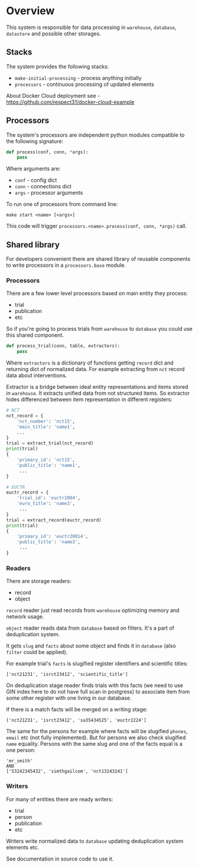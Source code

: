 # Overview

This system is responsible for data processing
in `warehouse`, `database`, `datastore` and possible other storages.

## Stacks

The system provides the following stacks:
- `make-initial-processing` - process anything initially
- `processors` - continuous processing of updated elements

About Docker Cloud deployment see -
https://github.com/respect31/docker-cloud-example

## Processors

The system's processors are independent python modules
compatible to the following signature:

```python
def process(conf, conn, *args):
    pass
```

Where arguments are:
- `conf` - config dict
- `conn` - connections dict
- `args` - processor arguments

To run one of processors from command line:
```
make start <name> [<args>]
```

This code will trigger `processors.<name>.process(conf, conn, *args)` call.

## Shared library

For developers convenient there are shared library of reusable
components to write processors in a `processors.base` module.

### Processors

There are a few lower level processors based on
main entity they process:
- trial
- publication
- etc

So if you're going to process trials from `warehouse`
to `database` you could use this shared component.

```python
def process_trial(conn, table, extractors):
    pass
```

Where `extractors` is a dictionary of functions
getting `record` dict and returning dict of normalized
data. For example extracting from `nct` record
data about interventions.

Extractor is a bridge between ideal entity representations
and items stored in `warehouse`. It extracts unified
data from not structured items. So extractor hides differenced
between item representation in different registers:

```python
# NCT
nct_record = {
    'nct_number': 'nct15',
    'main_title': 'name1',
    ...
}
trial = extract_trial(nct_record)
print(trial)
{
    'primary_id': 'nct15',
    'public_title': 'name1',
     ...
}

# EUCTR
euctr_record = {
    'trial_id': 'euctr2004',
    'euro_title': 'name3',
     ...
}
trial = extract_record(euctr_record)
print(trial)
{
    'primary_id': 'euctr20014',
    'public_title': 'name3',
     ...
}
```

### Readers

There are storage readers:
- record
- object

`record` reader just read records from `warehouse`
optimizing memory and network usage.

`object` reader reads data from `database` based
on filters. It's a part of deduplication system.

It gets `slug` and `facts` about some object
and finds it in `database` (also `filter` could be applied).

For example trial's `facts` is slugified register identifiers
and scientific titles:
```
['nct21231', 'isrct23412', 'scientific_title']
```

On deduplication stage reader finds trials with this facts
(we need to use GIN index here to do not have full scan in postgress)
to associate item from some other register with one living in our database.

If there is a match facts will be merged on a writing stage:
```
['nct21231', 'isrct23412', 'sa35434525', 'euctr2224']
```

The same for the persons for example where facts will be
slugified `phones`, `email` etc (not fully implemented). But for persons
we also check slugified `name` equality. Persons with the same slug and
one of the facts equal is a one person:
```
'mr_smith'
AND
['53242345432', 'simthgailcom', 'nct13243241']
```

### Writers

For many of entities there are ready writers:
- trial
- person
- publication
- etc

Writers write normalized data to `database`
updating deduplication system elements etc.

See documentation in source code to use it.
